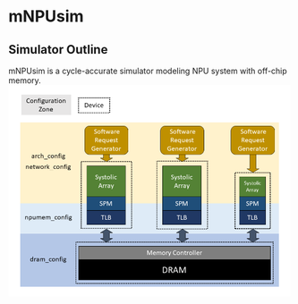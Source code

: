 # mNPUsim

## Simulator Outline
mNPUsim is a cycle-accurate simulator modeling NPU system with off-chip memory.
![Overview](./mnpusim_multinpu_overview.png)
